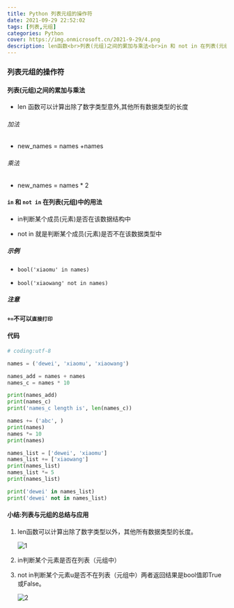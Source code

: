 ```yaml
---
title: Python 列表元组的操作符
date: 2021-09-29 22:52:02
tags: [列表,元组]
categories: Python
cover: https://img.onmicrosoft.cn/2021-9-29/4.png
description: len函数<br>列表(元组)之间的累加与乘法<br>in 和 not in 在列表(元组)中的用法
---
```


### 列表元组的操作符

#### 列表(元组)之间的累加与乘法

- len 函数可以计算出除了数字类型意外,其他所有数据类型的长度

###### 加法

- new_names = names +names

###### 乘法

- new_names = names * 2

#### `in` 和  `not in` 在列表(元组)中的用法

- in判断某个成员(元素)是否在该数据结构中

- not in 就是判断某个成员(元素)是否不在该数据类型中

##### 示例

- `bool('xiaomu' in names)`

- `bool('xiaowang' not in names)`

##### 注意

**`+=`不可以`直接打印`**

#### 代码

```python
# coding:utf-8

names = ('dewei', 'xiaomu', 'xiaowang')

names_add = names + names
names_c = names * 10

print(names_add)
print(names_c)
print('names_c length is', len(names_c))

names += ('abc', )
print(names)
names *= 10
print(names)

names_list = ['dewei', 'xiaomu']
names_list += ['xiaowang']
print(names_list)
names_list *= 5
print(names_list)

print('dewei' in names_list)
print('dewei' not in names_list)

```

#### 小结:列表与元组的总结与应用

1. len函数可以计算出除了数字类型以外，其他所有数据类型的长度。

   ![1](https://img.onmicrosoft.cn/2021-9-29/1.jpg)

2. in判断某个元素是否在列表（元组中）

3. not in判断某个元素u是否不在列表（元组中）两者返回结果是bool值即True或False。

   ![2](https://img.onmicrosoft.cn/2021-9-29/2.jpg)
